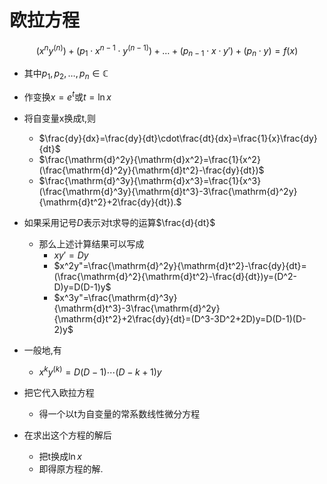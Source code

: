 # 欧拉方程

$$
(x^{n}y^{(n)})+(p_{1}\cdot x^{n-1}\cdot y^{(n-1)})+\dots+(p_{n-1}\cdot x\cdot y')+(p_{n}\cdot y)=f(x)
$$
- 其中$p_{1},p_{2},\dots ,p_{n}\in\mathbb{C}$

- 作变换$x=e^{t}$或$t=\ln x$
- 将自变量x换成t,则
	- $\frac{dy}{dx}=\frac{dy}{dt}\cdot\frac{dt}{dx}=\frac{1}{x}\frac{dy}{dt}$
	- $\frac{\mathrm{d}^2y}{\mathrm{d}x^2}=\frac{1}{x^2}(\frac{\mathrm{d}^2y}{\mathrm{d}t^2}-\frac{dy}{dt})$
	- $\frac{\mathrm{d}^3y}{\mathrm{d}x^3}=\frac{1}{x^3}(\frac{\mathrm{d}^3y}{\mathrm{d}t^3}-3\frac{\mathrm{d}^2y}{\mathrm{d}t^2}+2\frac{dy}{dt}).$
- 如果采用记号$D$表示对t求导的运算$\frac{d}{dt}$
	- 那么上述计算结果可以写成
		- $xy'=Dy$
		- $x^2y"=\frac{\mathrm{d}^2y}{\mathrm{d}t^2}-\frac{dy}{dt}=(\frac{\mathrm{d}^2}{\mathrm{d}t^2}-\frac{d}{dt})y=(D^2-D)y=D(D-1)y$
		- $x^3y"=\frac{\mathrm{d}^3y}{\mathrm{d}t^3}-3\frac{\mathrm{d}^2y}{\mathrm{d}t^2}+2\frac{dy}{dt}=(D^3-3D^2+2D)y=D(D-1)(D-2)y$
- 一般地,有
	- $x^ky^{(k)}=D(D-1)\cdots(D-k+1)y$
- 把它代入欧拉方程
	- 得一个以t为自变量的常系数线性微分方程
- 在求出这个方程的解后
	- 把t换成$\ln x$
	- 即得原方程的解.
